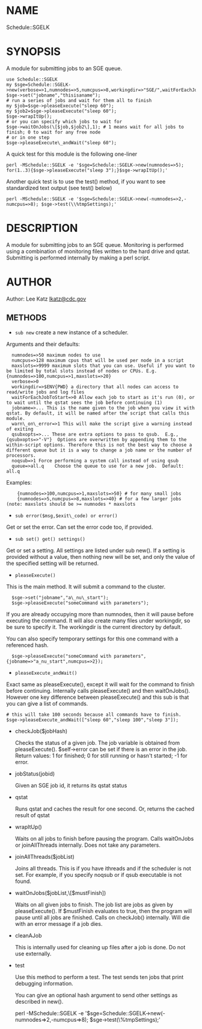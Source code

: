 # NAME

Schedule::SGELK

# SYNOPSIS

A module for submitting jobs to an SGE queue.

    use Schedule::SGELK
    my $sge=Schedule::SGELK->new(verbose=>1,numnodes=>5,numcpus=>8,workingdir=>"SGE/",waitForEachJobToStart=>1);
    $sge->set("jobname","thisisaname");
    # run a series of jobs and wait for them all to finish
    my $job=$sge->pleaseExecute("sleep 60");
    my $job2=$sge->pleaseExecute("sleep 60");
    $sge->wrapItUp();
    # or you can specify which jobs to wait for
    $sge->waitOnJobs(\[$job,$job2\],1); # 1 means wait for all jobs to finish; 0 to wait for any free node
    # or in one step
    $sge->pleaseExecute\_andWait("sleep 60");

A quick test for this module is the following one-liner

    perl -MSchedule::SGELK -e '$sge=Schedule::SGELK->new(numnodes=>5); for(1..3){$sge->pleaseExecute("sleep 3");}$sge->wrapItUp();'

Another quick test is to use the test() method, if you want to see standardized text output (see test() below)

    perl -MSchedule::SGELK -e '$sge=Schedule::SGELK->new(-numnodes=>2,-numcpus=>8); $sge->test(\\%tmpSettings);'

# DESCRIPTION

A module for submitting jobs to an SGE queue. Monitoring is 
performed using a combination of monitoring files 
written to the hard drive and qstat.
Submitting is performed internally by making a perl script.

# AUTHOR

Author: Lee Katz <lkatz@cdc.gov>

## METHODS

- `sub new` create a new instance of a scheduler.

Arguments and their defaults:

      numnodes=>50 maximum nodes to use
      numcpus=>128 maximum cpus that will be used per node in a script
      maxslots=>9999 maximum slots that you can use. Useful if you want to be limited by total slots instead of nodes or CPUs. E.g. {numnodes=>100,numcpus=>1,maxslots=>20}
      verbose=>0
      workingdir=>$ENV{PWD} a directory that all nodes can access to read/write jobs and log files
      waitForEachJobToStart=>0 Allow each job to start as it's run (0), or to wait until the qstat sees the job before continuing (1)
      jobname=>... This is the name given to the job when you view it with qstat. By default, it will be named after the script that calls this module.
      warn\_on\_error=>1 This will make the script give a warning instead of exiting
      qsubxopts=>... These are extra options to pass to qsub.  E.g., {qsubxopts=>"-V"}  Options are overwritten by appending them to the within-script options. Therefore this is not the best way to choose a different queue but it is a way to change a job name or the number of processors.
      noqsub=>1 Force performing a system call instead of using qsub
      queue=>all.q    Choose the queue to use for a new job.  Default: all.q

Examples:

        {numnodes=>100,numcpus=>1,maxslots=>50} # for many small jobs
        {numnodes=>5,numcpus=>8,maxslots=>40} # for a few larger jobs (note: maxslots should be >= numnodes * maxslots

- `sub error($msg,$exit\_code) or error()`

Get or set the error. Can set the error code too, if provided.

- `sub set() get() settings()`

Get or set a setting. All settings are listed under sub new().
If a setting is provided without a value, then nothing new will be set,
and only the value of the specified setting will be returned.

- `pleaseExecute()`

This is the main method. It will submit a command to the cluster.

      $sge->set("jobname","a\_nu\_start");
      $sge->pleaseExecute("someCommand with parameters");

If you are already occupying more than numnodes, then it will pause before 
executing the command. It will also create many files under workingdir, so
be sure to specify it. The workingdir is the current directory by default.

You can also specify temporary settings for this one command with a referenced hash.

      $sge->pleaseExecute("someCommand with parameters",{jobname=>"a_nu_start",numcpus=>2});

- `pleaseExecute_andWait()`

Exact same as pleaseExecute(), except it will wait for the command to finish 
before continuing. Internally calls pleaseExecute() and then waitOnJobs().
However one key difference between pleaseExecute() and this sub is that you can
give a list of commands.

    # this will take 100 seconds because all commands have to finish.
    $sge->pleaseExecute_andWait(["sleep 60","sleep 100","sleep 3"]);

- checkJob($jobHash)

    Checks the status of a given job. The job variable is obtained from pleaseExecute().
    $self->error can be set if there is an error in the job. Return values:
    1 for finished; 0 for still running or hasn't started; -1 for error.

- jobStatus(jobid)

    Given an SGE job id, it returns its qstat status

- qstat

    Runs qstat and caches the result for one second. Or, returns the cached result of qstat

- wrapItUp()

    Waits on all jobs to finish before pausing the program.
    Calls waitOnJobs or joinAllThreads internally. Does not take any parameters.

- joinAllThreads($jobList)

    Joins all threads.  This is if you have ithreads and if the scheduler is not set.
    For example, if you specify noqsub or if qsub executable is not found.

- waitOnJobs($jobList,\[$mustFinish\])

    Waits on all given jobs to finish. The job list are jobs as given by pleaseExecute().
    If $mustFinish evaluates to true, then the program will pause until
    all jobs are finished.
    Calls on checkJob() internally. Will die with an error message if a job dies.

- cleanAJob

    This is internally used for cleaning up files after a job is done. 
    Do not use externally.

- test

    Use this method to perform a test. The test sends 
    ten jobs that print debugging information.

    You can give an optional hash argument to send other settings as described in new().

    perl -MSchedule::SGELK -e '$sge=Schedule::SGELK->new(-numnodes=>2,-numcpus=>8); $sge->test(\\%tmpSettings);'
